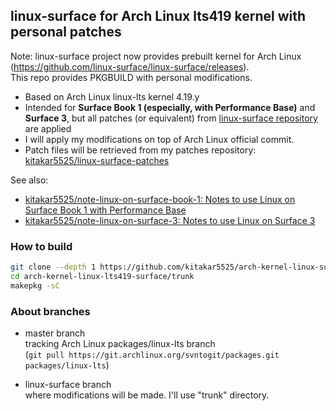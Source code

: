 ## linux-surface for Arch Linux lts419 kernel with personal patches

Note: linux-surface project now provides prebuilt kernel for Arch Linux (https://github.com/linux-surface/linux-surface/releases). \
This repo provides PKGBUILD with personal modifications.

- Based on Arch Linux linux-lts kernel 4.19.y
- Intended for **Surface Book 1 (especially, with Performance Base)** and **Surface 3**, but all patches (or equivalent) from [linux-surface repository](https://github.com/linux-surface/linux-surface) are applied
- I will apply my modifications on top of Arch Linux official commit.
- Patch files will be retrieved from my patches repository: [kitakar5525/linux-surface-patches](https://github.com/kitakar5525/linux-surface-patches)

See also:
- [kitakar5525/note-linux-on-surface-book-1: Notes to use Linux on Surface Book 1 with Performance Base](https://github.com/kitakar5525/note-linux-on-surface-book-1)
- [kitakar5525/note-linux-on-surface-3: Notes to use Linux on Surface 3](https://github.com/kitakar5525/note-linux-on-surface-3)



### How to build

```bash
git clone --depth 1 https://github.com/kitakar5525/arch-kernel-linux-surface
cd arch-kernel-linux-lts419-surface/trunk
makepkg -sC
```

### About branches
- master branch \
tracking Arch Linux packages/linux-lts branch \
(`git pull https://git.archlinux.org/svntogit/packages.git packages/linux-lts`)

- linux-surface branch \
where modifications will be made. I'll use "trunk" directory.
